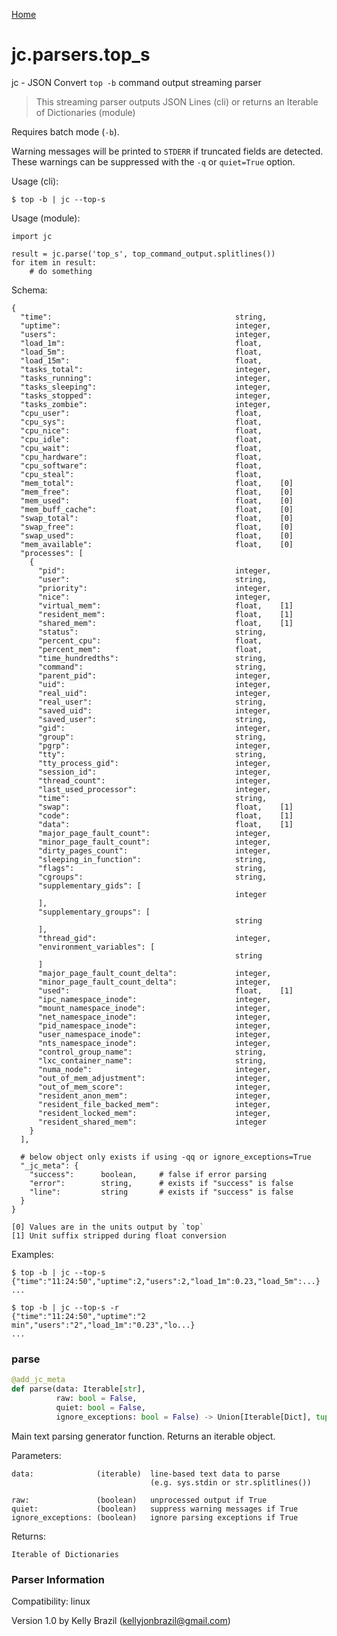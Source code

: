 [Home](https://kellyjonbrazil.github.io/jc/)
<a id="jc.parsers.top_s"></a>

# jc.parsers.top\_s

jc - JSON Convert `top -b` command output streaming parser

> This streaming parser outputs JSON Lines (cli) or returns an Iterable of
> Dictionaries (module)

Requires batch mode (`-b`).

Warning messages will be printed to `STDERR` if truncated fields are
detected. These warnings can be suppressed with the `-q` or `quiet=True`
option.

Usage (cli):

    $ top -b | jc --top-s

Usage (module):

    import jc

    result = jc.parse('top_s', top_command_output.splitlines())
    for item in result:
        # do something

Schema:

    {
      "time":                                         string,
      "uptime":                                       integer,
      "users":                                        integer,
      "load_1m":                                      float,
      "load_5m":                                      float,
      "load_15m":                                     float,
      "tasks_total":                                  integer,
      "tasks_running":                                integer,
      "tasks_sleeping":                               integer,
      "tasks_stopped":                                integer,
      "tasks_zombie":                                 integer,
      "cpu_user":                                     float,
      "cpu_sys":                                      float,
      "cpu_nice":                                     float,
      "cpu_idle":                                     float,
      "cpu_wait":                                     float,
      "cpu_hardware":                                 float,
      "cpu_software":                                 float,
      "cpu_steal":                                    float,
      "mem_total":                                    float,    [0]
      "mem_free":                                     float,    [0]
      "mem_used":                                     float,    [0]
      "mem_buff_cache":                               float,    [0]
      "swap_total":                                   float,    [0]
      "swap_free":                                    float,    [0]
      "swap_used":                                    float,    [0]
      "mem_available":                                float,    [0]
      "processes": [
        {
          "pid":                                      integer,
          "user":                                     string,
          "priority":                                 integer,
          "nice":                                     integer,
          "virtual_mem":                              float,    [1]
          "resident_mem":                             float,    [1]
          "shared_mem":                               float,    [1]
          "status":                                   string,
          "percent_cpu":                              float,
          "percent_mem":                              float,
          "time_hundredths":                          string,
          "command":                                  string,
          "parent_pid":                               integer,
          "uid":                                      integer,
          "real_uid":                                 integer,
          "real_user":                                string,
          "saved_uid":                                integer,
          "saved_user":                               string,
          "gid":                                      integer,
          "group":                                    string,
          "pgrp":                                     integer,
          "tty":                                      string,
          "tty_process_gid":                          integer,
          "session_id":                               integer,
          "thread_count":                             integer,
          "last_used_processor":                      integer,
          "time":                                     string,
          "swap":                                     float,    [1]
          "code":                                     float,    [1]
          "data":                                     float,    [1]
          "major_page_fault_count":                   integer,
          "minor_page_fault_count":                   integer,
          "dirty_pages_count":                        integer,
          "sleeping_in_function":                     string,
          "flags":                                    string,
          "cgroups":                                  string,
          "supplementary_gids": [
                                                      integer
          ],
          "supplementary_groups": [
                                                      string
          ],
          "thread_gid":                               integer,
          "environment_variables": [
                                                      string
          ]
          "major_page_fault_count_delta":             integer,
          "minor_page_fault_count_delta":             integer,
          "used":                                     float,    [1]
          "ipc_namespace_inode":                      integer,
          "mount_namespace_inode":                    integer,
          "net_namespace_inode":                      integer,
          "pid_namespace_inode":                      integer,
          "user_namespace_inode":                     integer,
          "nts_namespace_inode":                      integer,
          "control_group_name":                       string,
          "lxc_container_name":                       string,
          "numa_node":                                integer,
          "out_of_mem_adjustment":                    integer,
          "out_of_mem_score":                         integer,
          "resident_anon_mem":                        integer,
          "resident_file_backed_mem":                 integer,
          "resident_locked_mem":                      integer,
          "resident_shared_mem":                      integer
        }
      ],

      # below object only exists if using -qq or ignore_exceptions=True
      "_jc_meta": {
        "success":      boolean,     # false if error parsing
        "error":        string,      # exists if "success" is false
        "line":         string       # exists if "success" is false
      }
    }

    [0] Values are in the units output by `top`
    [1] Unit suffix stripped during float conversion

Examples:

    $ top -b | jc --top-s
    {"time":"11:24:50","uptime":2,"users":2,"load_1m":0.23,"load_5m":...}
    ...

    $ top -b | jc --top-s -r
    {"time":"11:24:50","uptime":"2 min","users":"2","load_1m":"0.23","lo...}
    ...

<a id="jc.parsers.top_s.parse"></a>

### parse

```python
@add_jc_meta
def parse(data: Iterable[str],
          raw: bool = False,
          quiet: bool = False,
          ignore_exceptions: bool = False) -> Union[Iterable[Dict], tuple]
```

Main text parsing generator function. Returns an iterable object.

Parameters:

    data:              (iterable)  line-based text data to parse
                                   (e.g. sys.stdin or str.splitlines())

    raw:               (boolean)   unprocessed output if True
    quiet:             (boolean)   suppress warning messages if True
    ignore_exceptions: (boolean)   ignore parsing exceptions if True


Returns:

    Iterable of Dictionaries

### Parser Information
Compatibility:  linux

Version 1.0 by Kelly Brazil (kellyjonbrazil@gmail.com)
